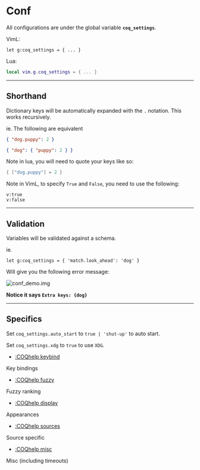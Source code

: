 # Conf

All configurations are under the global variable **`coq_settings`**.

VimL:

```vim
let g:coq_settings = { ... }
```

Lua:

```lua
local vim.g.coq_settings = { ... }
```

---

## Shorthand

Dictionary keys will be automatically expanded with the `.` notation. This works recursively.

ie. The following are equivalent

```json
{ "dog.puppy": 2 }
```

```json
{ "dog": { "puppy": 2 } }
```

Note in lua, you will need to quote your keys like so:

```lua
{ ["dog.puppy"] = 2 }
```

Note in VimL, to specify `True` and `False`, you need to use the following:

```vim
v:true
v:false
```

---

## Validation

Variables will be validated against a schema.

ie.

```vim
let g:coq_settings = { 'match.look_ahead': 'dog' }
```

Will give you the following error message:

![conf_demo.img](https://raw.githubusercontent.com/ms-jpq/coq.artifacts/artifacts/preview/conf.png)

**Notice it says `Extra keys: {dog}`**

---

## Specifics

Set `coq_settings.auto_start` to `true | 'shut-up'` to auto start.

Set `coq_settings.xdg` to `true` to use `XDG`.

- [:COQhelp keybind](https://github.com/ms-jpq/coq_nvim/tree/coq/docs/KEYBIND.md)

Key bindings

- [:COQhelp fuzzy](https://github.com/ms-jpq/coq_nvim/tree/coq/docs/FUZZY.md)

Fuzzy ranking

- [:COQhelp display](https://github.com/ms-jpq/coq_nvim/tree/coq/docs/DISPLAY.md)

Appearances

- [:COQhelp sources](https://github.com/ms-jpq/coq_nvim/tree/coq/docs/SOURCES.md)

Source specific

- [:COQhelp misc](https://github.com/ms-jpq/coq_nvim/tree/coq/docs/MISC.md)

Misc (including timeouts)
